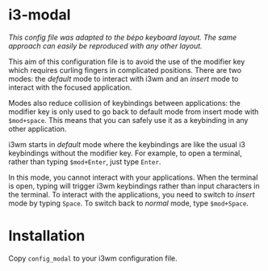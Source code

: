 # i3-modal

*This config file was adapted to the bépo keyboard layout. The same approach can easily be reproduced with any other layout.*

This aim of this configuration file is to avoid the use of the modifier key which requires curling fingers in complicated positions. There are two modes: the *default* mode to interact with i3wm and an *insert* mode to interact with the focused application. 

Modes also reduce collision of keybindings between applications: the modifier key is only used to go back to default mode from insert mode with `$mod+space`. This means that you can safely use it as a keybinding in any other application.

i3wm starts in *default* mode where the keybindings are like the usual i3 keybindings without the modifier key. For example, to open a terminal, rather than typing `$mod+Enter`, just type `Enter`. 

In this mode, you cannot interact with your applications. When the terminal is open, typing will trigger i3wm keybindings rather than input characters in the terminal. To interact with the applications, you need to switch to *insert* mode by typing `Space`. To switch back to *normal* mode, type `$mod+Space`.

# Installation

Copy `config_modal` to your i3wm configuration file.
